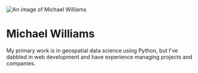 <img src ="https://www.ers.usda.gov/sites/default/files/images/mikewilliams120x160.png" alt="An image of Michael Williams">

# Michael Williams
My primary work is in geospatial data science using Python, but I've dabbled in web development and have experience managing projects and companies.
<!--
**CriticalWill/CriticalWill** is a ✨ _special_ ✨ repository because its `README.md` (this file) appears on your GitHub profile.

Here are some ideas to get you started:

- 🔭 I’m currently working on ...
- 🌱 I’m currently learning ...
- 👯 I’m looking to collaborate on ...
- 🤔 I’m looking for help with ...
- 💬 Ask me about ...
- 📫 How to reach me: ...
- 😄 Pronouns: ...
- ⚡ Fun fact: ...
-->

